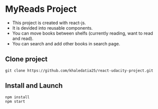 # MyReads Project

- This project is created with react-js.
- It is devided into reusable components.
- You can move books between shelfs (currently reading, want to read and read).
- You can search and add other books in search page.

## Clone project
```
git clone https://github.com/khaledatia25/react-udacity-project.git 
```

## Install and Launch

```
npm install
npm start
```
